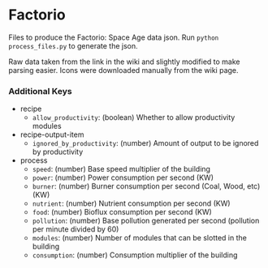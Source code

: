# Factorio

Files to produce the Factorio: Space Age data json. Run `python process_files.py` to generate the json.

Raw data taken from the link in the wiki and slightly modified to make parsing easier. Icons were downloaded manually from the wiki page.

### Additional Keys
- recipe
    - `allow_productivity`: (boolean) Whether to allow productivity modules
- recipe-output-item
    - `ignored_by_productivity`: (number) Amount of output to be ignored by productivity
- process
    - `speed`: (number) Base speed multiplier of the building
    - `power`: (number) Power consumption per second (KW)
    - `burner`: (number) Burner consumption per second (Coal, Wood, etc) (KW)
    - `nutrient`: (number) Nutrient consumption per second (KW)
    - `food`: (number) Bioflux consumption per second (KW)
    - `pollution`: (number) Base pollution generated per second (pollution per minute divided by 60)
    - `modules`: (number) Number of modules that can be slotted in the building
    - `consumption`: (number) Consumption multiplier of the building

